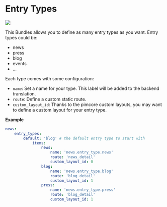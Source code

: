 # Entry Types

![](http://g.recordit.co/i08dUpt52i.gif)

This Bundles allows you to define as many entry types as you want. Entry types could be:

- news
- press
- blog
- events
- ...

Each type comes with some configuration:

- `name`: Set a name for your type. This label will be added to the backend translation.
- `route`: Define a custom static route.
- `custom_layout_id`: Thanks to the pimcore custom layouts, you may want to define a custom layout for your entry type.

**Example**  
```yaml
news:
    entry_types:
        default: 'blog' # the default entry type to start with
            items:
                news:
                    name: 'news.entry_type.news'
                    route: 'news_detail'
                    custom_layout_id: 0
                blog:
                    name: 'news.entry_type.blog'
                    route: 'blog_detail'
                    custom_layout_id: 1
                press:
                    name: 'news.entry_type.press'
                    route: 'blog_detail'
                    custom_layout_id: 1
```

